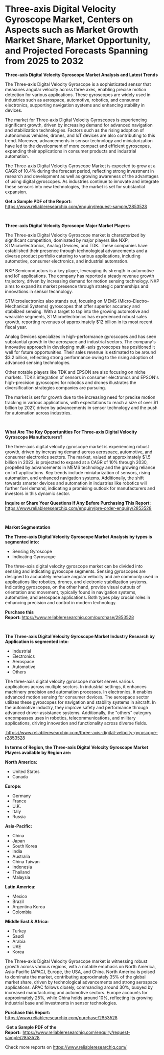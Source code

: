 <p><h1>Three-axis Digital Velocity Gyroscope Market, Centers on Aspects such as Market Growth Market Share, Market Opportunity, and Projected Forecasts Spanning from 2025 to 2032</h1></p><p><strong>Three-axis Digital Velocity Gyroscope Market Analysis and Latest Trends</strong></p>
<p><p>The Three-axis Digital Velocity Gyroscope is a sophisticated sensor that measures angular velocity across three axes, enabling precise motion detection for various applications. These gyroscopes are widely used in industries such as aerospace, automotive, robotics, and consumer electronics, supporting navigation systems and enhancing stability in devices.</p><p>The market for Three-axis Digital Velocity Gyroscopes is experiencing significant growth, driven by increasing demand for advanced navigation and stabilization technologies. Factors such as the rising adoption of autonomous vehicles, drones, and IoT devices are also contributing to this trend. Moreover, advancements in sensor technology and miniaturization have led to the development of more compact and efficient gyroscopes, expanding their applications in consumer products and industrial automation.</p><p>The Three-axis Digital Velocity Gyroscope Market is expected to grow at a CAGR of 10.4% during the forecast period, reflecting strong investment in research and development as well as growing awareness of the advantages of using digital gyroscopes. As industries continue to innovate and integrate these sensors into new technologies, the market is set for substantial expansion.</p></p>
<p><strong>Get a Sample PDF of the Report:&nbsp;</strong> <a href="https://www.reliableresearchiq.com/enquiry/request-sample/2853528?utm_campaign=3058&utm_medium=2&utm_source=Github&utm_content=ia&utm_term=12032025&utm_id=three-axis-digital-velocity-gyroscope">https://www.reliableresearchiq.com/enquiry/request-sample/2853528</a></p>
<p>&nbsp;</p>
<p><strong>Three-axis Digital Velocity Gyroscope Major Market Players</strong></p>
<p><p>The Three-axis Digital Velocity Gyroscope market is characterized by significant competition, dominated by major players like NXP, STMicroelectronics, Analog Devices, and TDK. These companies have established their presence through technological advancements and a diverse product portfolio catering to various applications, including automotive, consumer electronics, and industrial automation.</p><p>NXP Semiconductors is a key player, leveraging its strength in automotive and IoT applications. The company has reported a steady revenue growth trajectory, driven by increasing demand for motion sensing technology. NXP aims to expand its market presence through strategic partnerships and innovations in sensor technology.</p><p>STMicroelectronics also stands out, focusing on MEMS (Micro-Electro-Mechanical Systems) gyroscopes that offer superior accuracy and stabilized sensing. With a target to tap into the growing automotive and wearable segments, STMicroelectronics has experienced robust sales growth, reporting revenues of approximately $12 billion in its most recent fiscal year.</p><p>Analog Devices specializes in high-performance gyroscopes and has seen substantial growth in the aerospace and industrial sectors. The company's innovative approach in developing multi-axis gyroscopes has positioned it well for future opportunities. Their sales revenue is estimated to be around $3.2 billion, reflecting strong performance owing to the rising adoption of advanced sensing technologies.</p><p>Other notable players like TDK and EPSON are also focusing on niche markets. TDK’s integration of sensors in consumer electronics and EPSON's high-precision gyroscopes for robotics and drones illustrates the diversification strategies companies are pursuing.</p><p>The market is set for growth due to the increasing need for precise motion tracking in various applications, with expectations to reach a size of over $1 billion by 2027, driven by advancements in sensor technology and the push for automation across industries.</p></p>
<p>&nbsp;</p>
<p><strong>What Are The Key Opportunities For Three-axis Digital Velocity Gyroscope Manufacturers?</strong></p>
<p><p>The three-axis digital velocity gyroscope market is experiencing robust growth, driven by increasing demand across aerospace, automotive, and consumer electronics sectors. The market, valued at approximately $1.5 billion in 2022, is projected to expand at a CAGR of 10% through 2030, propelled by advancements in MEMS technology and the growing reliance on IoT applications. Key trends include miniaturization of sensors, rising automation, and enhanced navigation systems. Additionally, the shift towards smarter devices and automation in industries like robotics will further fuel demand, indicating a promising outlook for manufacturers and investors in this dynamic sector.</p></p>
<p><strong>Inquire or Share Your Questions If Any Before Purchasing This Report:</strong> <a href="https://www.reliableresearchiq.com/enquiry/pre-order-enquiry/2853528?utm_campaign=3058&utm_medium=2&utm_source=Github&utm_content=ia&utm_term=12032025&utm_id=three-axis-digital-velocity-gyroscope">https://www.reliableresearchiq.com/enquiry/pre-order-enquiry/2853528</a></p>
<p>&nbsp;</p>
<p><strong>Market Segmentation</strong></p>
<p><strong>The Three-axis Digital Velocity Gyroscope Market Analysis by types is segmented into:</strong></p>
<p><ul><li>Sensing Gyroscope</li><li>Indicating Gyroscope</li></ul></p>
<p><p>The three-axis digital velocity gyroscope market can be divided into sensing and indicating gyroscope segments. Sensing gyroscopes are designed to accurately measure angular velocity and are commonly used in applications like robotics, drones, and electronic stabilization systems. Indicating gyroscopes, on the other hand, provide visual outputs of orientation and movement, typically found in navigation systems, automotive, and aerospace applications. Both types play crucial roles in enhancing precision and control in modern technology.</p></p>
<p><strong>Purchase this Report:&nbsp;</strong><a href="https://www.reliableresearchiq.com/purchase/2853528?utm_campaign=3058&utm_medium=2&utm_source=Github&utm_content=ia&utm_term=12032025&utm_id=three-axis-digital-velocity-gyroscope">https://www.reliableresearchiq.com/purchase/2853528</a></p>
<p>&nbsp;</p>
<p><strong>The Three-axis Digital Velocity Gyroscope Market Industry Research by Application is segmented into:</strong></p>
<p><ul><li>Industrial</li><li>Electronics</li><li>Aerospace</li><li>Automotive</li><li>Others</li></ul></p>
<p><p>The three-axis digital velocity gyroscope market serves various applications across multiple sectors. In industrial settings, it enhances machinery precision and automation processes. In electronics, it enables advanced motion sensing for consumer devices. The aerospace sector utilizes these gyroscopes for navigation and stability systems in aircraft. In the automotive industry, they improve safety and performance through advanced driver-assistance systems. Additionally, the "others" category encompasses uses in robotics, telecommunications, and military applications, driving innovation and functionality across diverse fields.</p></p>
<p><a href="https://www.reliableresearchiq.com/three-axis-digital-velocity-gyroscope-r2853528?utm_campaign=3058&utm_medium=2&utm_source=Github&utm_content=ia&utm_term=12032025&utm_id=three-axis-digital-velocity-gyroscope">&nbsp;https://www.reliableresearchiq.com/three-axis-digital-velocity-gyroscope-r2853528</a></p>
<p><strong>In terms of Region, the Three-axis Digital Velocity Gyroscope Market Players available by Region are:</strong></p>
<p>
    <p> <strong> North America: </strong>
        <ul>
            <li>United States</li>
            <li>Canada</li>
        </ul>
        </p> 
    <p> <strong> Europe: </strong>
        <ul>
            <li>Germany</li>
            <li>France</li>
            <li>U.K.</li>
            <li>Italy</li>
            <li>Russia</li>
        </ul>
        </p> 
    <p> <strong> Asia-Pacific: </strong>
        <ul>
            <li>China</li>
            <li>Japan</li>
            <li>South Korea</li>
            <li>India</li>
            <li>Australia</li>
            <li>China Taiwan</li>
            <li>Indonesia</li>
            <li>Thailand</li>
            <li>Malaysia</li>
        </ul>
        </p> 
    <p> <strong> Latin America: </strong>
        <ul>
            <li>Mexico</li>
            <li>Brazil</li>
            <li>Argentina Korea</li>
            <li>Colombia</li>
        </ul>
        </p> 
    <p> <strong> Middle East & Africa: </strong>
        <ul>
            <li>Turkey</li>
            <li>Saudi</li>
            <li>Arabia</li>
            <li>UAE</li>
            <li>Korea</li>
        </ul>
    </p>
    </p>
<p><p>The Three-axis Digital Velocity Gyroscope market is witnessing robust growth across various regions, with a notable emphasis on North America, Asia-Pacific (APAC), Europe, the USA, and China. North America is poised to dominate the market, contributing approximately 35% of the global market share, driven by technological advancements and strong aerospace applications. APAC follows closely, commanding around 30%, buoyed by increased manufacturing and automotive sectors. Europe accounts for approximately 25%, while China holds around 10%, reflecting its growing industrial base and investments in sensor technologies.</p></p>
<p><strong>Purchase this Report: </strong><a href="https://www.reliableresearchiq.com/purchase/2853528?utm_campaign=3058&utm_medium=2&utm_source=Github&utm_content=ia&utm_term=12032025&utm_id=three-axis-digital-velocity-gyroscope">https://www.reliableresearchiq.com/purchase/2853528</a></p>
<p>&nbsp;<strong>Get a Sample PDF of the Report:&nbsp;&nbsp;</strong><a href="https://www.reliableresearchiq.com/enquiry/request-sample/2853528?utm_campaign=3058&utm_medium=2&utm_source=Github&utm_content=ia&utm_term=12032025&utm_id=three-axis-digital-velocity-gyroscope">https://www.reliableresearchiq.com/enquiry/request-sample/2853528</a></p>
<p><strong></strong></p>
<p>Check more reports on <a href="https://www.reliableresearchiq.com/?utm_campaign=3058&utm_medium=2&utm_source=Github&utm_content=ia&utm_term=12032025&utm_id=three-axis-digital-velocity-gyroscope">https://www.reliableresearchiq.com/</a></p>